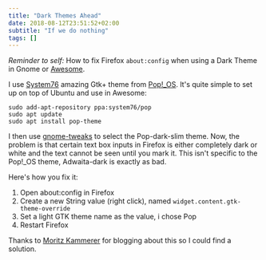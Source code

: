 ```yaml
---
title: "Dark Themes Ahead"
date: 2018-08-12T23:51:52+02:00
subtitle: "If we do nothing"
tags: []
---
```


_Reminder to self:_ How to fix Firefox `about:config` when using a Dark
Theme in Gnome or [Awesome][].

I use [System76][] amazing Gtk+ theme from [Pop!_OS][].  It's quite
simple to set up on top of Ubuntu and use in Awesome:

```shell
sudo add-apt-repository ppa:system76/pop
sudo apt update
sudo apt install pop-theme
```

I then use [gnome-tweaks][] to select the Pop-dark-slim theme.  Now, the
problem is that certain text box inputs in Firefox is either completely
dark or white and the text cannot be seen until you mark it.  This isn't
specific to the Pop!_OS theme, Adwaita-dark is exactly as bad.

<!--more-->

Here's how you fix it:

1. Open about:config in Firefox
2. Create a new String value (right click), named `widget.content.gtk-theme-override`
3. Set a light GTK theme name as the value, i chose Pop
4. Restart Firefox

Thanks to [Moritz Kammerer][] for blogging about this so I could find a solution.

[Awesome]: https://awesomewm.org/
[Pop!_OS]: https://github.com/pop-os/gtk-theme
[System76]: https://system76.com/
[gnome-tweaks]: https://wiki.gnome.org/Apps/Tweaks
[Moritz Kammerer]: https://www.mkammerer.de/blog/gtk-dark-theme-and-firefox/
